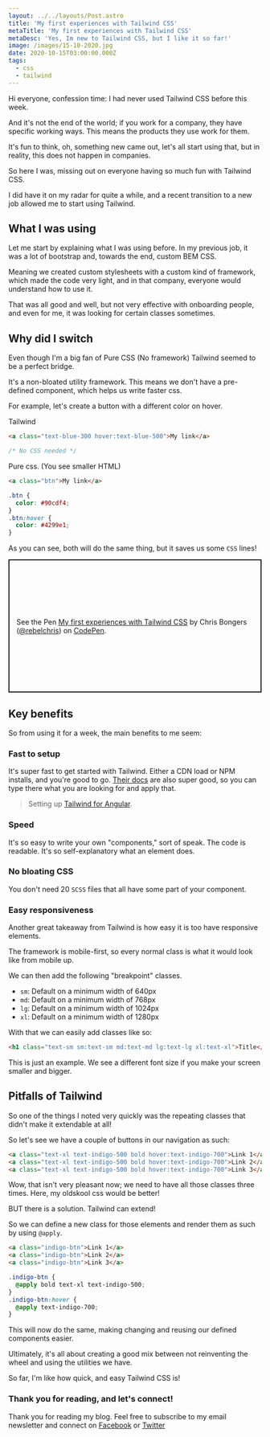 ```yaml
---
layout: ../../layouts/Post.astro
title: 'My first experiences with Tailwind CSS'
metaTitle: 'My first experiences with Tailwind CSS'
metaDesc: 'Yes, Im new to Tailwind CSS, but I like it so far!'
image: /images/15-10-2020.jpg
date: 2020-10-15T03:00:00.000Z
tags:
  - css
  - tailwind
---
```


Hi everyone, confession time: I had never used Tailwind CSS before this week.

And it's not the end of the world; if you work for a company, they have specific working ways. This means the products they use work for them.

It's fun to think, oh, something new came out, let's all start using that, but in reality, this does not happen in companies.

So here I was, missing out on everyone having so much fun with Tailwind CSS.

I did have it on my radar for quite a while, and a recent transition to a new job allowed me to start using Tailwind.

## What I was using

Let me start by explaining what I was using before. In my previous job, it was a lot of bootstrap and, towards the end, custom BEM CSS.

Meaning we created custom stylesheets with a custom kind of framework, which made the code very light, and in that company, everyone would understand how to use it.

That was all good and well, but not very effective with onboarding people, and even for me, it was looking for certain classes sometimes.

## Why did I switch

Even though I'm a big fan of Pure CSS (No framework) Tailwind seemed to be a perfect bridge.

It's a non-bloated utility framework.
This means we don't have a pre-defined component, which helps us write faster css.

For example, let's create a button with a different color on hover.

Tailwind

```html
<a class="text-blue-300 hover:text-blue-500">My link</a>
```

```css
/* No CSS needed */
```

Pure css. (You see smaller HTML)

```html
<a class="btn">My link</a>
```

```css
.btn {
  color: #90cdf4;
}
.btn:hover {
  color: #4299e1;
}
```

As you can see, both will do the same thing, but it saves us some `CSS` lines!

<p class="codepen" data-height="265" data-theme-id="dark" data-default-tab="html,result" data-user="rebelchris" data-slug-hash="jOrOXxB" style="height: 265px; box-sizing: border-box; display: flex; align-items: center; justify-content: center; border: 2px solid; margin: 1em 0; padding: 1em;" data-pen-title="My first experiences with Tailwind CSS">
  <span>See the Pen <a href="https://codepen.io/rebelchris/pen/jOrOXxB">
  My first experiences with Tailwind CSS</a> by Chris Bongers (<a href="https://codepen.io/rebelchris">@rebelchris</a>)
  on <a href="https://codepen.io">CodePen</a>.</span>
</p>
<script async src="https://static.codepen.io/assets/embed/ei.js"></script>

## Key benefits

So from using it for a week, the main benefits to me seem:

### Fast to setup

It's super fast to get started with Tailwind. Either a CDN load or NPM installs, and you're good to go.
[Their docs](https://tailwindcss.com/docs/installation) are also super good, so you can type there what you are looking for and apply that.

> Setting up [Tailwind for Angular](https://daily-dev-tips.com/posts/adding-tailwind-css-to-an-angular-project/).

### Speed

It's so easy to write your own "components," sort of speak. The code is readable. It's so self-explanatory what an element does.

### No bloating CSS

You don't need 20 `SCSS` files that all have some part of your component.

### Easy responsiveness

Another great takeaway from Tailwind is how easy it is too have responsive elements.

The framework is mobile-first, so every normal class is what it would look like from mobile up.

We can then add the following "breakpoint" classes.

- `sm`: Default on a minimum width of 640px
- `md`: Default on a minimum width of 768px
- `lg`: Default on a minimum width of 1024px
- `xl`: Default on a minimum width of 1280px

With that we can easily add classes like so:

```html
<h1 class="text-sm sm:text-sm md:text-md lg:text-lg xl:text-xl">Title</h1>
```

This is just an example. We see a different font size if you make your screen smaller and bigger.

## Pitfalls of Tailwind

So one of the things I noted very quickly was the repeating classes that didn't make it extendable at all!

So let's see we have a couple of buttons in our navigation as such:

```html
<a class="text-xl text-indigo-500 bold hover:text-indigo-700">Link 1</a>
<a class="text-xl text-indigo-500 bold hover:text-indigo-700">Link 2</a>
<a class="text-xl text-indigo-500 bold hover:text-indigo-700">Link 3</a>
```

Wow, that isn't very pleasant now; we need to have all those classes three times. Here, my oldskool css would be better!

BUT there is a solution. Tailwind can extend!

So we can define a new class for those elements and render them as such by using `@apply`.

```html
<a class="indigo-btn">Link 1</a>
<a class="indigo-btn">Link 2</a>
<a class="indigo-btn">Link 3</a>
```

```css
.indigo-btn {
  @apply bold text-xl text-indigo-500;
}
.indigo-btn:hover {
  @apply text-indigo-700;
}
```

This will now do the same, making changing and reusing our defined components easier.

Ultimately, it's all about creating a good mix between not reinventing the wheel and using the utilities we have.

So far, I'm like how quick, and easy Tailwind CSS is!

### Thank you for reading, and let's connect!

Thank you for reading my blog. Feel free to subscribe to my email newsletter and connect on [Facebook](https://www.facebook.com/DailyDevTipsBlog) or [Twitter](https://twitter.com/DailyDevTips1)

